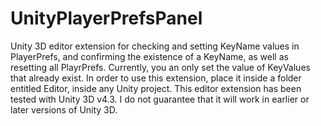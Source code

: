UnityPlayerPrefsPanel
=====================

Unity 3D editor extension for checking and setting KeyName values in PlayerPrefs, and confirming the existence of a KeyName, as well as resetting all PlayrPrefs.  Currently, you an only set the value of KeyValues that already exist. In order to use this extension, place it inside a folder entitled Editor, inside any Unity project. This editor extension has been tested with Unity 3D v4.3. I do not guarantee that it will work in earlier or later versions of Unity 3D.
